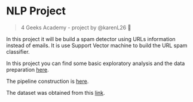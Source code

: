 # NLP Project
> 4 Geeks Academy - project by @karenL26 :elf:

In this project it will be build a spam detector using URLs information instead of emails. It is use Support Vector machine to build the URL spam classifier.

In this project you can find some basic exploratory analysis and the data preparation [here](src/explore_nlp.ipynb).

The pipeline construction is [here](src/app.py).

The dataset was obtained from this [link](https://raw.githubusercontent.com/4GeeksAcademy/NLP-project-tutorial/main/url_spam.csv).